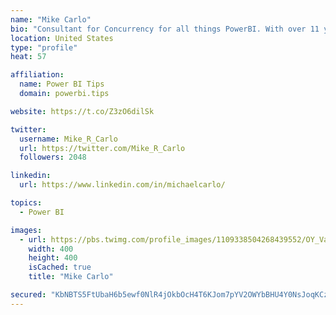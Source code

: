 ```yaml
---
name: "Mike Carlo"
bio: "Consultant for Concurrency for all things PowerBI. With over 11 years of data experience I'm making waves by deploying PowerBI into local Milwaukee Companies."
location: United States
type: "profile"
heat: 57

affiliation:
  name: Power BI Tips
  domain: powerbi.tips

website: https://t.co/Z3zO6dilSk

twitter:
  username: Mike_R_Carlo
  url: https://twitter.com/Mike_R_Carlo
  followers: 2048

linkedin:
  url: https://www.linkedin.com/in/michaelcarlo/

topics:
  - Power BI

images:
  - url: https://pbs.twimg.com/profile_images/1109338504268439552/OY_Va867_400x400.jpg
    width: 400
    height: 400
    isCached: true
    title: "Mike Carlo"

secured: "KbNBTS5FtUbaH6b5ewf0NlR4jOkbOcH4T6KJom7pYV2OWYbBHU4Y0NsJoqKCz10haFrrVhT4DTsim3/mlT4g60J3jAiAlIka8fHaIIkCVNnTpzfiEpecJsDJUXUjQ4rAub1EmHzWXwmEF/lSCfOdhYAK5z0Eq/wnUSTLzHMVccfuDVhJM7BmfUIGDnkh3TRLQl3CoZfbfWkUptqKc6O/I/9asYnc4HiIazjyrIQxbc7X9k2Ox0VCRlYLug5WFAv7u6AtwhMhiBgmpMJncKoNF0Hv0hcPV6yXaG+1bs5tq8IdYnSUYDs7XkXvOSw0vJNzM1fn6fUV6dISt6IJKTVkaXvY+gnOFc9xeCGGceBZEI0hgL0zWx1qkCmhbbPFPjQKW7PD3l53uWWzNsu6jfaw7Wbzi+2EMQeS7SrAk98Jdt4=;NBGdKYMmiGAxRWRcb3DzIw=="
---
```


